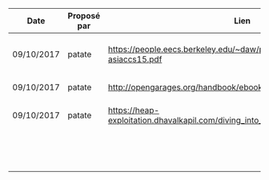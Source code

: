 | Date             | Proposé par    | Lien                                   						|  Description                    |  Catégorie          |
|------------------|----------------|-----------------------------------------------------------------------------------|---------------------------------|---------------------|
| 09/10/2017       | patate         | https://people.eecs.berkeley.edu/~daw/papers/shadow-asiaccs15.pdf 		| Papier sur les shadows stacks   | Reverse
| 09/10/2017       | patate         | http://opengarages.org/handbook/ebook/ 						| Car hacking			  | Reverse
| 09/10/2017       | patate         | https://heap-exploitation.dhavalkapil.com/diving_into_glibc_heap/malloc_chunk.html| Guide pour le heap exploitation | Exploit
|                  |                |                                        						|                                 |
|                  |                |                                        						|                                 |
|                  |                |                                        						|                                 |
|                  |                |                                        						|                                 |
|                  |                |                                        						|                                 |
|                  |                |                                        						|                                 |
|                  |                |                                        						|                                 |
|                  |                |                                        						|                                 |
|                  |                |                                        						|                                 |
|                  |                |                                        						|                                 |
|                  |                |                                        						|                                 |
|                  |                |                                        						|                                 |
|                  |                |                                        						|                                 |

